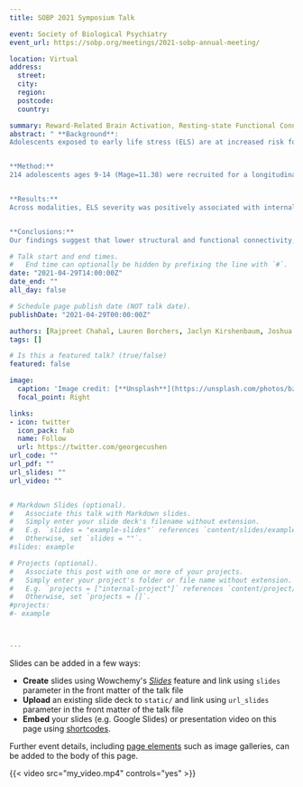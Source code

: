 ```yaml
---
title: SOBP 2021 Symposium Talk

event: Society of Biological Psychiatry
event_url: https://sobp.org/meetings/2021-sobp-annual-meeting/

location: Virtual
address:
  street: 
  city: 
  region: 
  postcode: 
  country: 

summary: Reward-Related Brain Activation, Resting-state Functional Connectivity, and White Matter Morphology Link Early Life Stress and Internalizing Symptoms in Adolescence
abstract: " **Background**: 
Adolescents exposed to early life stress (ELS) are at increased risk for internalizing disorders, including depression and anxiety. Although blunted striatal activation (Hanson et al., 2015) and weaker functional connectivity between the prefrontal cortex and ventral striatum (Marshall et al., 2018) has been shown to mediate the association between ELS and internalizing symptoms, less is known about relations between ELS and reward-related white matter morphology. Further, no study has used a multimodal approach to investigate ELS-related differences in task-based activation, resting-state functional connectivity, and diffusion-based white matter morphology of reward processing circuits and their relation to internalizing symptoms. 


**Method:**
214 adolescents ages 9-14 (Mage=11.38) were recruited for a longitudinal study assessing effects of ELS on psychobiological development over puberty. Participants completed a child version of the Monetary Incentive Delay task (MID; Gotlib et al., 2010) while undergoing fMRI, a resting-state scan, and a diffusion imaging scan. Participants also completed the Youth Self-Report (Achenbach et al., 1991).


**Results:**
Across modalities, ELS severity was positively associated with internalizing symptoms only in participants with lower reward-related neurocircuitry metrics, including lower nucleus accumbens activation during gain vs. loss MID trials, resting-state reward network connectivity, and frontoaccumbal fiber density and cross-section (all ps<.05).


**Conclusions:**
Our findings suggest that lower structural and functional connectivity, as well as task-based activation of reward-processing regions are risk factors for internalizing symptoms in adolescents who have experienced higher levels of ELS. We will discuss how higher reward-processing neural activity and connectivity might buffer the effects of ELS on the emergence of internalizing symptoms."

# Talk start and end times.
#   End time can optionally be hidden by prefixing the line with `#`.
date: "2021-04-29T14:00:00Z"
date_end: ""
all_day: false

# Schedule page publish date (NOT talk date).
publishDate: "2021-04-29T00:00:00Z"

authors: [Rajpreet Chahal, Lauren Borchers, Jaclyn Kirshenbaum, Joshua Ryu, Ian H. Gotlib]
tags: []

# Is this a featured talk? (true/false)
featured: false

image:
  caption: 'Image credit: [**Unsplash**](https://unsplash.com/photos/bzdhc5b3Bxs)'
  focal_point: Right

links:
- icon: twitter
  icon_pack: fab
  name: Follow
  url: https://twitter.com/georgecushen
url_code: ""
url_pdf: ""
url_slides: ""
url_video: ""


# Markdown Slides (optional).
#   Associate this talk with Markdown slides.
#   Simply enter your slide deck's filename without extension.
#   E.g. `slides = "example-slides"` references `content/slides/example-slides.md`.
#   Otherwise, set `slides = ""`.
#slides: example

# Projects (optional).
#   Associate this post with one or more of your projects.
#   Simply enter your project's folder or file name without extension.
#   E.g. `projects = ["internal-project"]` references `content/project/deep-learning/index.md`.
#   Otherwise, set `projects = []`.
#projects:
#- example



---
```




Slides can be added in a few ways:

- **Create** slides using Wowchemy's [*Slides*](https://wowchemy.com/docs/managing-content/#create-slides) feature and link using `slides` parameter in the front matter of the talk file
- **Upload** an existing slide deck to `static/` and link using `url_slides` parameter in the front matter of the talk file
- **Embed** your slides (e.g. Google Slides) or presentation video on this page using [shortcodes](https://wowchemy.com/docs/writing-markdown-latex/).

Further event details, including [page elements](https://wowchemy.com/docs/writing-markdown-latex/) such as image galleries, can be added to the body of this page.

{{< video src="my_video.mp4" controls="yes" >}}
